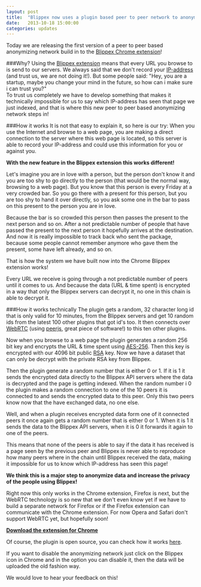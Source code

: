 ```yaml
---
layout: post
title:  "Blippex now uses a plugin based peer to peer network to anonymize data!"
date:   2013-10-18 15:00:00
categories: updates
---
```


Today we are releasing the first version of a peer to peer based anonymizing network build in to the [Blippex Chrome extension](https://chrome.google.com/webstore/detail/blippex/fnmgddilgkocbbhcmjdbioapbjlnjlnp)!
<!-- more -->

###Why?
Using the [Blippex extension](https://www.blippex.org/extension) means that every URL you browse to is send to our servers. We always said that we don't record your [IP-address](http://en.wikipedia.org/wiki/IP_address) (and trust us, we are not doing it!). 
But some people said: "Hey, you are a startup, maybe you change your mind in the future, so how can i make sure i can trust you?"  
To trust us completely we have to develop something that makes it technically impossible for us to say which IP-address has seen that page we just indexed, and that is where this new peer to peer based anonymizing network steps in!

###How it works
It is not that easy to explain it, so here is our try:
When you use the Internet and browse to a web page, you are making a direct connection to the server where this web page is located, so this server is able to record your IP-address and could use this information for you or against you.

**With the new feature in the Blippex extension this works different!**  

Let's imagine you are in love with a person, but the person don't know it and you are too shy to go directly to the person (that would be the normal way, browsing to a web page). 
But you know that this person is every Friday at a very crowded bar. So you go there with a present for this person, but you are too shy to hand it over directly, so you ask some one in the bar to pass on this present to the person you are in love.  

Because the bar is so crowded this person then passes the present to the next person and so on. After a not predictable number of people that have passed the present to the next person it hopefully arrives at the destination. And now it is really impossible to track back who sent the package, because some people cannot remember anymore who gave them the present, some have left already, and so on.

That is how the system we have built now into the Chrome Blippex extension works!  

Every URL we receive is going through a not predictable number of peers until it comes to us. And because the data (URL & time spent) is encrypted in a way that only the Blippex servers can decrypt it, no one in this chain is able to decrypt it.

###How it works technically
The plugin gets a random, 32 character long id that is only valid for 10 minutes, from the Blippex servers and get 10 random ids from the latest 100 other plugins that got id's too. It then connects over [WebRTC](http://www.webrtc.org/) (using [peerjs](http://peerjs.com/), great piece of software!) to this ten other plugins.  

Now when you browse to a web page the plugin generates a random 256 bit key and encrypts the URL & time spent using [AES-256](http://en.wikipedia.org/wiki/Advanced_Encryption_Standard). Then this key is encrypted with our 4096 bit public [RSA](http://en.wikipedia.org/wiki/RSA_(algorithm)) key. Now we have a dataset that can only be decrypt with the private RSA key from Blippex.  

Then the plugin generate a random number that is either 0 or 1. If it is 1 it sends the encrypted data directly to the Blippex API servers where the data is decrypted and the page is getting indexed. When the random number i 0 the plugin makes a random connection to one of the 10 peers it is connected to and sends the encrypted data to this peer. Only this two peers know now that the have exchanged data, no one else.  

Well, and when a plugin receives encrypted data form one of it connected peers it once again gets a random number that is either 0 or 1. When it is 1 it sends the data to the Blippex API servers, when it is 0 it forwards it again to one of the peers.

This means that none of the peers is able to say if the data it has received is a page seen by the previous peer and Blippex is never able to reproduce how many peers where in the chain until Blippex received the data, making it impossible for us to know which IP-address has seen this page!

**We think this is a major step to anonymize data and increase the privacy of the people using Blippex!**

Right now this only works in the Chrome extension, Firefox is next, but the WebRTC technology is so new that we don't even know yet if we have to build a separate network for Firefox or if the Firefox extension can communicate with the Chrome extension. For now Opera and Safari don't support WebRTC yet, but hopefully soon!

**[Download the extension for Chrome](https://chrome.google.com/webstore/detail/blippex/fnmgddilgkocbbhcmjdbioapbjlnjlnp)**

Of course, the plugin is open source, you can check how it works [here](https://github.com/blippex/blippex_plugin_chrome).  

If you want to disable the anonymizing network just click on the Blippex icon in Chrome and in the option you can disable it, then the data will be  uploaded the old fashion way. 

We would love to hear your feedback on this!
